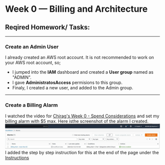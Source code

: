 # Week 0 — Billing and Architecture
## Reqired Homework/ Tasks:
***
### Create an Admin User
I already created an AWS root account. It is not recommended to work on your AWS root account, so;
  * I jumped into the **IAM** dashboard and created a **User group** named as "ADMIN".
  * I gave **AdministratosAccess** permisions to this group.
  * Finaly, I created a new user, and added to the Admin group.
***
### Create a Billing Alarm
I watched the video for [Chirag's Week 0 - Spend Considerations](https://www.youtube.com/watch?v=OVw3RrlP-sI&list=PLBfufR7vyJJ7k25byhRXJldB5AiwgNnWv&index=13) and set my billing alarm with $5 max. Here isthe screenshot of the alarm  I created.
![Alt text](../_docs/assets/Billing%20Alarm.jpg)
I added the step by step instruction for this at the end of the page under the [Instructions](#Create-a-Billing-Alarm-on-AWS)
